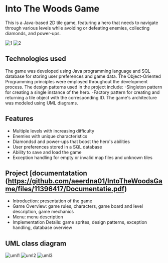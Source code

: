 # Into The Woods Game
This is a Java-based 2D tile game, featuring a hero that needs to navigate through various levels while avoiding or defeating enemies, collecting diamonds, and power-ups.


![1](https://user-images.githubusercontent.com/101983479/236182724-5cce264f-fe9b-41b8-8ad9-84b0e57f54f4.PNG)
![2](https://user-images.githubusercontent.com/101983479/236183124-da3b1e72-bd73-4c7c-8881-872b1fa60e70.PNG)


## Technologies used
The game was developed using Java programming language and SQL database for storing user preferences and game data. The Object-Oriented Programming principles were employed throughout the development process. The design patterns used in the project include:
-Singleton pattern for creating a single instance of the hero.
-Factory pattern for creating and returning a tile object with the corresponding ID.
The game's architecture was modeled using UML diagrams.

## Features
* Multiple levels with increasing difficulty
* Enemies with unique characteristics
* Diamondsd and power-ups that boost the hero's abilities
* User preferences stored in a SQL database
* Ability to save and load the game
* Exception handling for empty or invalid map files and unknown tiles

## Project [documentatation (https://github.com/aeerdna01/IntoTheWoodsGame/files/11396417/Documentatie.pdf)
- Introduction: presentation of the game
- Game Overview: game rules, characters, game board and level description, game mechanics
- Menu: menu description
- Implementation Details: game sprites, design patterns, exception handling, database overview

## UML class diagram
![uml1](https://user-images.githubusercontent.com/101983479/236179483-096408bf-07b2-4a8d-a2ab-49ffd72c8b6f.png)
![uml2](https://user-images.githubusercontent.com/101983479/236179488-4aca27c4-faf0-42b2-8024-bec943702a3c.png)
![uml3](https://user-images.githubusercontent.com/101983479/236179497-9e626277-095c-46d9-a50b-2f3e84ac32e3.png)


